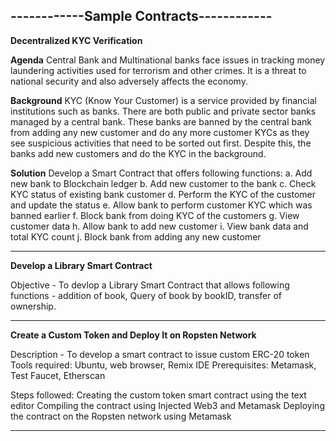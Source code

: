 **------------Sample Contracts------------**
-------------------------------------------------------------------------------------------------------------------------------------------------
**Decentralized KYC Verification**

**Agenda**
Central Bank and Multinational banks face issues in tracking money laundering activities used for terrorism and other crimes. It is a threat to 
national security and also adversely affects the economy.

**Background**
KYC (Know Your Customer) is a service provided by financial institutions such as banks. There are both public and private sector banks managed
by a central bank. These banks are banned by the central bank from adding any new customer and do any more customer KYCs as they see suspicious
activities that need to be sorted out first. Despite this, the banks add new customers and do the KYC in the background.

**Solution**
Develop a Smart Contract that offers following functions:
a. Add new bank to Blockchain ledger
b. Add new customer to the bank
c. Check KYC status of existing bank customer
d. Perform the KYC of the customer and update the status
e. Allow bank to perform customer KYC which was banned earlier
f. Block bank from doing KYC of the customers
g. View customer data
h. Allow bank to add new customer 
i. View bank data and total KYC count
j. Block bank from adding any new customer

---------------------------------------------------------------------------------------------------------------------------------------------------

**Develop a Library Smart Contract**
  
  Objective - To devlop a Library Smart Contract that allows following functions - addition of book, Query of book by bookID, transfer of ownership.

----------------------------------------------------------------------------------------------------------------------------------------------------
  
**Create a Custom Token and Deploy It on Ropsten Network** 

Description - To develop a smart contract to issue custom ERC-20 token
Tools required: Ubuntu, web browser, Remix IDE
Prerequisites: Metamask, Test Faucet, Etherscan

Steps followed:
Creating the custom token smart contract using the text editor
Compiling the contract using Injected Web3 and Metamask
Deploying the contract on the Ropsten network using Metamask

----------------------------------------------------------------------------------------------------------------------------------------------------  
